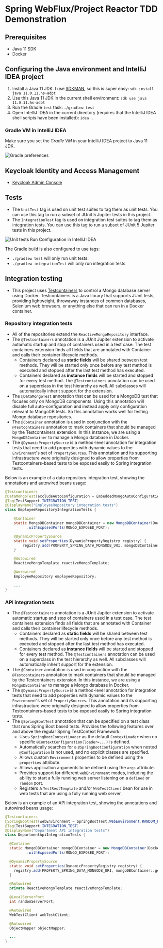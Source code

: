 # Spring WebFlux/Project Reactor TDD Demonstration

## Prerequisites 

- Java 11 SDK 
- Docker

## Configuring the Java environment and IntelliJ IDEA project

1. Install a Java 11 JDK. I use [SDKMAN](https://sdkman.io/), so this is super easy: `sdk install java 11.0.11.hs-adpt`
2. Use this Java 11 JDK in the current shell environment: `sdk use java 11.0.11.hs-adpt`
3. Run the Gradle `test` task: `./gradlew test`
4. Open IntelliJ IDEA in the current directory (requires that the IntelliJ IDEA shell scripts have been installed): `idea .`

### Gradle VM in IntelliJ IDEA

Make sure you set the *Gradle VM* in your IntelliJ IDEA project to Java 11 JDK. 

![Gradle preferences](./documentation/images/gradle-preferences.png)


## Keycloak Identity and Access Management

- [Keycloak Admin Console](http://localhost:8080/auth)


## Tests

- The `UnitTest` tag is used on unit test suites to tag them as unit tests. You can use this tag to run a subset of JUnit 5 Jupiter tests in this project.
- The `IntegrationTest` tag is used on integration test suites to tag them as integration tests. You can use this tag to run a subset of JUnit 5 Jupiter tests in this project.

![Unit tests Run Configuration in IntelliJ IDEA](./documentation/images/unit-tests-run-configuration.png)

The Gradle build is also configured to use tags:
- `./gradlew test` will only run unit tests.
- `./gradlew integrationTest` will only run integration tests.

## Integration testing

- This project uses [Testcontainers](https://www.testcontainers.org/) to control a Mongo database server using Docker. Testcontainers is a Java library that supports JUnit tests, providing lightweight, throwaway instances of common databases, Selenium web browsers, or anything else that can run in a Docker container.

### Repository integration tests

- All of the repositories extend the `ReactiveMongoRepository` interface. 
- The `@Testcontainers` annotation is a JUnit Jupiter extension to activate automatic startup and stop of containers used in a test case. The test containers extension finds all fields that are annotated with Container and calls their container lifecycle methods. 
  - Containers declared as **static fields** will be shared between test methods. They will be started only once before any test method is executed and stopped after the last test method has executed. 
  - Containers declared as **instance fields** will be started and stopped for every test method. The `@Testcontainers` annotation can be used on a superclass in the test hierarchy as well. All subclasses will automatically inherit support for the extension.
- The `@DataMongoTest` annotation that can be used for a MongoDB test that focuses only on MongoDB components. Using this annotation will disable full auto-configuration and instead apply only configuration relevant to MongoDB tests. So this annotation works well for testing Mongo database repositories. 
- The `@Container` annotation is used in conjunction with the `@Testcontainers` annotation to mark containers that should be managed by the Testcontainers extension. In this instance, we are using a `MongoDBContainer` to manage a Mongo database in Docker.
- The `@DynamicPropertySource` is a method-level annotation for integration tests that need to add properties with dynamic values to the `Environment`'s set of `PropertySources`.
  This annotation and its supporting infrastructure were originally designed to allow properties from Testcontainers-based tests to be exposed easily to Spring integration tests. 

Below is an example of a data repository integration test, showing the annotations and autowired beans usage:

```java
@Testcontainers
@DataMongoTest(excludeAutoConfiguration = EmbeddedMongoAutoConfiguration.class)
@Tag(TestSupport.INTEGRATION_TEST)
@DisplayName("EmployeeRepository integration tests")
class EmployeeRepositoryIntegrationTests {

    @Container
    static MongoDBContainer mongoDBContainer = new MongoDBContainer(DockerImageName.parse(DOCKER_NAME_MONGO))
          .withExposedPorts(MONGO_EXPOSED_PORT);

    @DynamicPropertySource
    static void setProperties(DynamicPropertyRegistry registry) {
        registry.add(PROPERTY_SPRING_DATA_MONGODB_URI, mongoDBContainer::getReplicaSetUrl);
    }

    @Autowired
    ReactiveMongoTemplate reactiveMongoTemplate;

    @Autowired
    EmployeeRepository employeeRepository;

    ...
}
```

### API integration tests

- The `@Testcontainers` annotation is a JUnit Jupiter extension to activate automatic startup and stop of containers used in a test case. The test containers extension finds all fields that are annotated with Container and calls their container lifecycle methods.
  - Containers declared as **static fields** will be shared between test methods. They will be started only once before any test method is executed and stopped after the last test method has executed.
  - Containers declared as **instance fields** will be started and stopped for every test method. The `@Testcontainers` annotation can be used on a superclass in the test hierarchy as well. All subclasses will automatically inherit support for the extension.
- The `@Container` annotation is used in conjunction with the `@Testcontainers` annotation to mark containers that should be managed by the Testcontainers extension. In this instance, we are using a `MongoDBContainer` to manage a Mongo database in Docker.
- The `@DynamicPropertySource` is a method-level annotation for integration tests that need to add properties with dynamic values to the `Environment`'s set of `PropertySources`.
  This annotation and its supporting infrastructure were originally designed to allow properties from Testcontainers-based tests to be exposed easily to Spring integration tests. 
- The `@SpringBootTest` annotation that can be specified on a test class that runs Spring Boot based tests. Provides the following features over and above the regular Spring TestContext Framework:
  - Uses `SpringBootContextLoader` as the default `ContextLoader` when no specific `@ContextConfiguration(loader=...)` is defined.
  - Automatically searches for a `@SpringBootConfiguration` when nested `@Configuration` is not used, and no explicit classes are specified.
  - Allows custom `Environment` properties to be defined using the `properties` attribute.
  - Allows application arguments to be defined using the `args` attribute.
  - Provides support for different `webEnvironment` modes, including the ability to start a fully running web server listening on a `defined` or `random` port.
  - Registers a `TestRestTemplate` and/or `WebTestClient` bean for use in web tests that are using a fully running web server.

Below is an example of an API integration test, showing the annotations and autowired beans usage:

```java
@Testcontainers
@SpringBootTest(webEnvironment = SpringBootTest.WebEnvironment.RANDOM_PORT)
@Tag(TestSupport.INTEGRATION_TEST)
@DisplayName("Department API integration tests")
class DepartmentApiIntegrationTests {

  @Container
  static MongoDBContainer mongoDBContainer = new MongoDBContainer(DockerImageName.parse(DOCKER_NAME_MONGO))
          .withExposedPorts(MONGO_EXPOSED_PORT);

  @DynamicPropertySource
  static void setProperties(DynamicPropertyRegistry registry) {
    registry.add(PROPERTY_SPRING_DATA_MONGODB_URI, mongoDBContainer::getReplicaSetUrl);
  }

  @Autowired
  private ReactiveMongoTemplate reactiveMongoTemplate;

  @LocalServerPort
  int randomServerPort;

  @Autowired
  WebTestClient webTestClient;

  @Autowired
  ObjectMapper objectMapper;

  ...
}
```